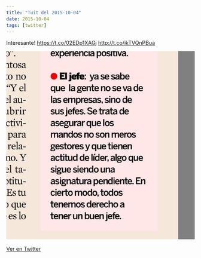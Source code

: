 ```yaml
---
title: "Tuit del 2015-10-04"
date: 2015-10-04
tags: [twitter]
---
```


Interesante! https://t.co/02EDp1XAGj http://t.co/ikTVQnPBua

![Imagen](/assets/images/650726253205524480-CQfYD6kVAAAbAFC.jpg)

[Ver en Twitter](https://twitter.com/i/web/status/650726253205524480)
